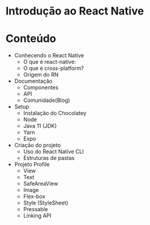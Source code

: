 # Introdução ao React Native

# Conteúdo

* Conhecendo o React Native
    * O que é react-native:
    * O que é cross-platform?
    * Origem do RN
* Documentação
    * Componentes
    * API
    * Comunidade(Blog)
* Setup
    * Instalação do Chocolatey
    * Node
    * Java 11 (JDK)
    * Yarn
    * Expo
* Criação do projeto
    * Uso do React Native CLI
    * Estruturas de pastas
* Projeto Profile
    * View
    * Text 
    * SafeAreaView
    * Image
    * Flex-box
    * Style (StyleSheet)
    * Pressable
    * Linking API
